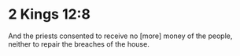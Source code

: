 # 2 Kings 12:8

And the priests consented to receive no [more] money of the people, neither to repair the breaches of the house.
